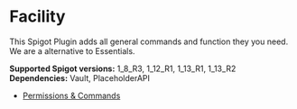 # Facility
This Spigot Plugin adds all general commands and function they you need. We are a alternative to Essentials.
   
**Supported Spigot versions:** 1_8_R3, 1_12_R1, 1_13_R1, 1_13_R2   
**Dependencies:** Vault, PlaceholderAPI   
  
+ [Permissions & Commands](https://github.com/Zarosch/Facility/wiki/Permissions-&-Commands)
